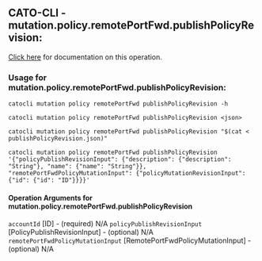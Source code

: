 
## CATO-CLI - mutation.policy.remotePortFwd.publishPolicyRevision:
[Click here](https://api.catonetworks.com/documentation/#mutation-publishPolicyRevision) for documentation on this operation.

### Usage for mutation.policy.remotePortFwd.publishPolicyRevision:

`catocli mutation policy remotePortFwd publishPolicyRevision -h`

`catocli mutation policy remotePortFwd publishPolicyRevision <json>`

`catocli mutation policy remotePortFwd publishPolicyRevision "$(cat < publishPolicyRevision.json)"`

`catocli mutation policy remotePortFwd publishPolicyRevision '{"policyPublishRevisionInput": {"description": {"description": "String"}, "name": {"name": "String"}}, "remotePortFwdPolicyMutationInput": {"policyMutationRevisionInput": {"id": {"id": "ID"}}}}'`

#### Operation Arguments for mutation.policy.remotePortFwd.publishPolicyRevision ####
`accountId` [ID] - (required) N/A 
`policyPublishRevisionInput` [PolicyPublishRevisionInput] - (optional) N/A 
`remotePortFwdPolicyMutationInput` [RemotePortFwdPolicyMutationInput] - (optional) N/A 
